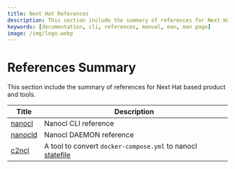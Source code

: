 ```yaml
---
title: Next Hat References
description: This section include the summary of references for Next Hat based product and tools.
keywords: [documentation, cli, references, manual, man, man page]
image: /img/logo.webp
---
```


# References Summary

This section include the summary of references for Next Hat based product and tools.

| Title      | Description |
| ----------- | ----------- |
| [nanocl][nanocl]   | Nanocl CLI reference    |
| [nanocld][nanocld] | Nanocl DAEMON reference |
| [c2ncl][c2ncl] | A tool to convert `docker-compose.yml` to nanocl [statefile][statefile]

[nanocl]: /docs/references/nanocl/cli.md
[nanocld]: /docs/references/nanocl/daemon/overview.md
[c2ncl]: /docs/references/c2ncl/cli.md
[statefile]: /docs/references/nanocl/statefile.md